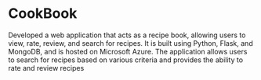 # CookBook
Developed a web application that acts as a recipe book, allowing users to view, rate, review, and search for recipes. It is built using Python, Flask, and MongoDB, and is hosted on Microsoft Azure. The application allows users to search for recipes based on various criteria and provides the ability to rate
and review recipes
